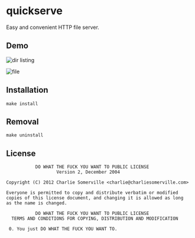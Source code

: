# quickserve

Easy and convenient HTTP file server.

## Demo

![dir listing](http://i.imgur.com/9Opln.png)

![file](http://i.imgur.com/IEY5e.png)

## Installation

    make install

## Removal

    make uninstall

## License

               DO WHAT THE FUCK YOU WANT TO PUBLIC LICENSE 
                       Version 2, December 2004 
    
    Copyright (C) 2012 Charlie Somerville <charlie@charliesomerville.com>
    
    Everyone is permitted to copy and distribute verbatim or modified 
    copies of this license document, and changing it is allowed as long 
    as the name is changed. 
    
               DO WHAT THE FUCK YOU WANT TO PUBLIC LICENSE 
      TERMS AND CONDITIONS FOR COPYING, DISTRIBUTION AND MODIFICATION 
    
     0. You just DO WHAT THE FUCK YOU WANT TO.